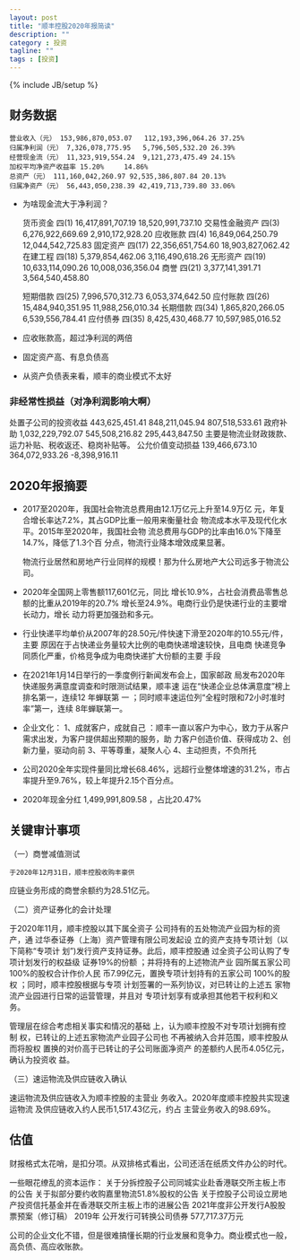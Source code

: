 ```yaml
---
layout: post
title: "顺丰控股2020年报简读"
description: ""
category : 投资
tagline: ""
tags : [投资]
---
```

{% include JB/setup %}

## 财务数据
    营业收入（元） 153,986,870,053.07   112,193,396,064.26 37.25%
    归属净利润（元） 7,326,078,775.95   5,796,505,532.20 26.39%
    经营现金流（元） 11,323,919,554.24  9,121,273,475.49 24.15%
    加权平均净资产收益率 15.20%     14.86%
    总资产（元） 111,160,042,260.97 92,535,386,807.84 20.13%
    归属净资产（元） 56,443,050,238.39 42,419,713,739.80 33.06%

* 为啥现金流大于净利润？

    货币资金 四(1) 16,417,891,707.19 18,520,991,737.10
    交易性金融资产 四(3) 6,276,922,669.69 2,910,172,928.20
    应收账款 四(4) 16,849,064,250.79 12,044,542,725.83
    固定资产 四(17) 22,356,651,754.60 18,903,827,062.42
    在建工程 四(18) 5,379,854,462.06 3,116,490,618.26
    无形资产 四(19) 10,633,114,090.26 10,008,036,356.04
    商誉 四(21) 3,377,141,391.71 3,564,540,458.80

    短期借款 四(25) 7,996,570,312.73 6,053,374,642.50
    应付账款 四(26) 15,484,940,351.95 11,988,256,010.34
    长期借款 四(34) 1,865,820,266.05 6,539,556,784.41
    应付债券 四(35) 8,425,430,468.77 10,597,985,016.52

* 应收账款高，超过净利润的两倍
* 固定资产高、有息负债高
* 从资产负债表来看，顺丰的商业模式不太好


### 非经常性损益（对净利润影响大啊）
处置子公司的投资收益 443,625,451.41 848,211,045.94 807,518,533.61
政府补助  1,032,229,792.07 545,508,216.82 295,443,847.50  主要是物流业财政拨款、运力补贴、税收返还、稳岗补贴等。
公允价值变动损益 139,466,673.10 364,072,933.26 -8,398,916.11



## 2020年报摘要
* 2017至2020年，我国社会物流总费用由12.1万亿元上升至14.9万亿
元，年复合增长率达7.2%，其占GDP比重一般用来衡量社会
物流成本水平及现代化水平。2015年至2020年，我国社会物
流总费用与GDP的比率由16.0%下降至14.7%，降低了1.3个百
分点，物流行业降本增效成果显著。

    物流行业居然和房地产行业同样的规模！那为什么房地产大公司远多于物流公司。

* 2020年全国网上零售额117,601亿元，同比
增长10.9%，占社会消费品零售总额的比重从2019年的20.7%
增长至24.9%。电商行业仍是快递行业的主要增长动力，增长
动力将更加强劲和多元。

* 行业快递平均单价从2007年的28.50元/件快速下滑至2020年的10.55元/件，主要
原因在于占快递业务量较大比例的电商快递增速较快，且电商
快递竞争同质化严重，价格竞争成为电商快递扩大份额的主要
手段

* 在2021年1月14日举行的一季度例行新闻发布会上，国家邮政
局发布2020年快递服务满意度调查和时限测试结果，顺丰速
运在“快递企业总体满意度”榜上排名第一，连续12 年蝉联第
一 ；同时顺丰速运位列“全程时限和72小时准时率”第一，连续
8年蝉联第一。


* 企业文化：
1、成就客户，成就自己 ：顺丰一直以客户为中心，致力于从客户需求出发，为客户提供超出预期的服务，助
力客户创造价值、获得成功
2、创新力量，驱动向前
3、平等尊重，凝聚人心
4、主动担责，不负所托

* 公司2020全年实现件量同比增长68.46%，远超行业整体增速的31.2%，市占率提升至9.76%，较上年提升2.15个百分点。

* 2020年现金分红 1,499,991,809.58 ，占比20.47%

## 关键审计事项
（一）商誉减值测试

    于2020年12月31日，顺丰控股收购丰豪供
应链业务形成的商誉余额约为28.51亿元。

（二）资产证券化的会计处理

于2020年11月，顺丰控股以其下属全资子
公司持有的五处物流产业园为标的资产，通
过华泰证券（上海）资产管理有限公司发起设
立的资产支持专项计划（以下简称“专项计
划”)发行资产支持证券。此后，顺丰控股通
过全资子公司认购了专项计划发行的权益级
证券19%的份额 ；并将持有的上述物流产业
园所属五家公司100%的股权合计作价人民
币7.99亿元，置换专项计划持有的五家公司
100%的股权 ；同时，顺丰控股根据与专项
计划签署的一系列协议，对已转让的上述五
家物流产业园进行日常的运营管理，并且对
专项计划享有或承担其他若干权利和义务。

管理层在综合考虑相关事实和情况的基础
上，认为顺丰控股不对专项计划拥有控制
权，已转让的上述五家物流产业园子公司也
不再被纳入合并范围，顺丰控股从而将股权
置换的对价高于已转让的子公司账面净资产
的差额约人民币4.05亿元，确认为投资收
益。

（三）速运物流及供应链收入确认

速运物流及供应链收入为顺丰控股的主营业
务收入。2020年度顺丰控股共实现速运物流
及供应链收入约人民币1,517.43亿元，约占
主营业务收入的98.69%。

## 估值

财报格式太花哨，是扣分项。从双排格式看出，公司还活在纸质文件办公的时代。

一些眼花缭乱的资本运作：
    关于分拆控股子公司同城实业赴香港联交所主板上市的公告 
    关于拟部分要约收购嘉里物流51.8%股权的公告 
    关于控股子公司设立房地产投资信托基金并在香港联交所主板上市的进展公告 
    2021年度非公开发行A股股票预案（修订稿） 
    2019年 公开发行可转换公司债券 577,717.37万元


公司的企业文化不错，但是很难搞懂长期的行业发展和竞争力。商业模式也一般，高负债、高应收账款。
